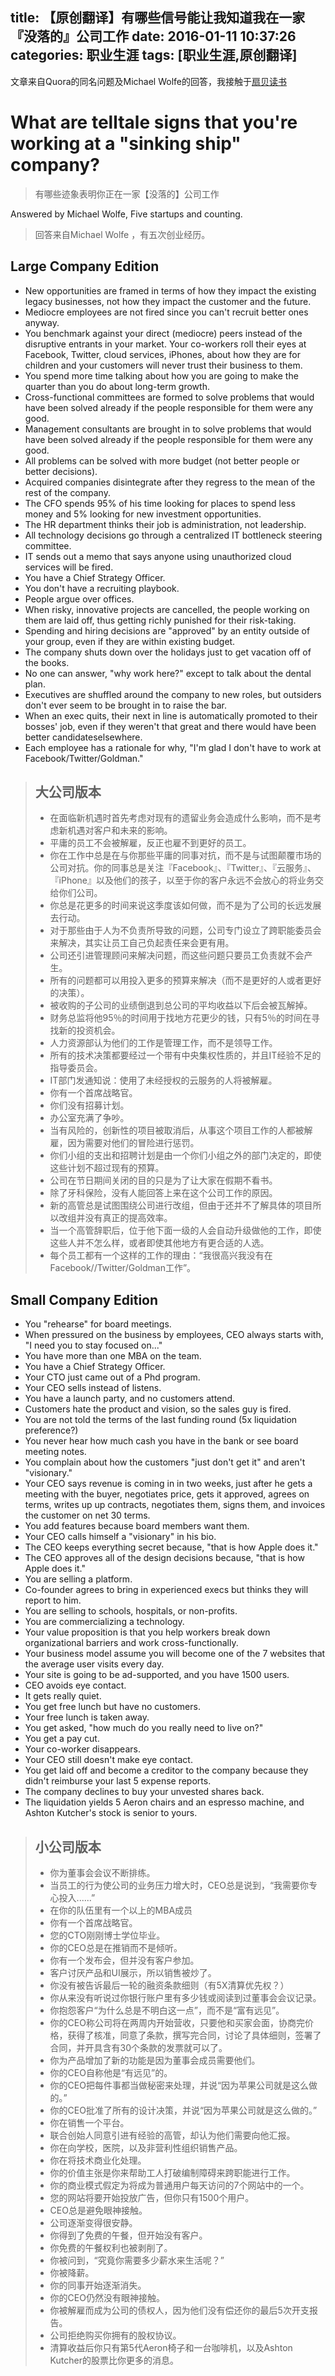 title: 【原创翻译】有哪些信号能让我知道我在一家『没落的』公司工作
date: 2016-01-11 10:37:26
categories: 职业生涯
tags: [职业生涯,原创翻译]
---
文章来自Quora的同名问题及Michael Wolfe的回答，我接触于[扇贝读书](http://www.shanbay.com/read/article/reviews/7330/)

# What are telltale signs that you're working at a "sinking ship" company?

> 有哪些迹象表明你正在一家【没落的】公司工作

Answered by Michael Wolfe, Five startups and counting.

> 回答来自Michael Wolfe ，有五次创业经历。

## Large Company Edition
- New opportunities are framed in terms of how they impact the existing legacy businesses, not how they impact the customer and the future. 
- Mediocre employees are not fired since you can't recruit better ones anyway. 
- You benchmark against your direct (mediocre) peers instead of the disruptive entrants in your market. Your co-workers roll their eyes at Facebook, Twitter, cloud services, iPhones, about how they are for children and your customers will never trust their business to them. 
- You spend more time talking about how you are going to make the quarter than you do about long-term growth.
- Cross-functional committees are formed to solve problems that would have been solved already if the people responsible for them were any good. 
- Management consultants are brought in to solve problems that would have been solved already if the people responsible for them were any good. 
- All problems can be solved with more budget (not better people or better decisions). 
- Acquired companies disintegrate after they regress to the mean of the rest of the company. 
- The CFO spends 95% of his time looking for places to spend less money and 5% looking for new investment opportunities. 
- The HR department thinks their job is administration, not leadership. 
- All technology decisions go through a centralized IT bottleneck steering committee. 
- IT sends out a memo that says anyone using unauthorized cloud services will be fired. 
- You have a Chief Strategy Officer. 
- You don't have a recruiting playbook.
- People argue over offices. 
- When risky, innovative projects are cancelled, the people working on them are laid off, thus getting richly punished for their risk-taking. 
- Spending and hiring decisions are "approved" by an entity outside of your group, even if they are within existing budget. 
- The company shuts down over the holidays just to get vacation off of the books. 
- No one can answer, "why work here?" except to talk about the dental plan. 
- Executives are shuffled around the company to new roles, but outsiders don't ever seem to be brought in to raise the bar. 
- When an exec quits, their next in line is automatically promoted to their bosses' job, even if they weren't that great and there would have been better candidateselsewhere. 
- Each employee has a rationale for why, "I'm glad I don't have to work at Facebook/Twitter/Goldman." 

> ## 大公司版本
> - 在面临新机遇时首先考虑对现有的遗留业务会造成什么影响，而不是考虑新机遇对客户和未来的影响。
> - 平庸的员工不会被解雇，反正也雇不到更好的员工。
> - 你在工作中总是在与你那些平庸的同事对抗，而不是与试图颠覆市场的公司对抗。你的同事总是关注『Facebook』、『Twitter』、『云服务』、『iPhone』以及他们的孩子，以至于你的客户永远不会放心的将业务交给你们公司。
> - 你总是花更多的时间来说这季度该如何做，而不是为了公司的长远发展去行动。
> - 对于那些由于人为不负责所导致的问题，公司专门设立了跨职能委员会来解决，其实让员工自己负起责任来会更有用。
> - 公司还引进管理顾问来解决问题，而这些问题只要员工负责就不会产生。
> - 所有的问题都可以用投入更多的预算来解决（而不是更好的人或者更好的决策）。
> - 被收购的子公司的业绩倒退到总公司的平均收益以下后会被瓦解掉。
> - 财务总监将他95％的时间用于找地方花更少的钱，只有5％的时间在寻找新的投资机会。
> - 人力资源部认为他们的工作是管理工作，而不是领导工作。
> - 所有的技术决策都要经过一个带有中央集权性质的，并且IT经验不足的指导委员会。
> - IT部门发通知说：使用了未经授权的云服务的人将被解雇。
> - 你有一个首席战略官。
> - 你们没有招募计划。
> - 办公室充满了争吵。
> - 当有风险的，创新性的项目被取消后，从事这个项目工作的人都被解雇，因为需要对他们的冒险进行惩罚。
> - 你们小组的支出和招聘计划是由一个你们小组之外的部门决定的，即使这些计划不超过现有的预算。
> - 公司在节日期间关闭的目的只是为了让大家在假期不看书。
> - 除了牙科保险，没有人能回答上来在这个公司工作的原因。
> - 新的高管总是试图围绕公司进行改组，但由于还并不了解具体的项目所以改组并没有真正的提高效率。
> - 当一个高管辞职后，位于他下面一级的人会自动升级做他的工作，即使这些人并不怎么样，或者即使其他地方有更合适的人选。
> - 每个员工都有一个这样的工作的理由：“我很高兴我没有在Facebook//Twitter/Goldman工作”。

## Small Company Edition
- You "rehearse" for board meetings. 
- When pressured on the business by employees, CEO always starts with, "I need you to stay focused on..." 
- You have more than one MBA on the team. 
- You have a Chief Strategy Officer. 
- Your CTO just came out of a Phd program. 
- Your CEO sells instead of listens. 
- You have a launch party, and no customers attend. 
- Customers hate the product and vision, so the sales guy is fired. 
- You are not told the terms of the last funding round (5x liquidation preference?) 
- You never hear how much cash you have in the bank or see board meeting notes. 
- You complain about how the customers "just don't get it" and aren't "visionary." 
- Your CEO says revenue is coming in in two weeks, just after he gets a meeting with the buyer, negotiates price, gets it approved, agrees on terms, writes up up contracts, negotiates them, signs them, and invoices the customer on net 30 terms. 
- You add features because board members want them. 
- Your CEO calls himself a "visionary" in his bio. 
- The CEO keeps everything secret because, "that is how Apple does it." 
- The CEO approves all of the design decisions because, "that is how Apple does it." 
- You are selling a platform. 
- Co-founder agrees to bring in experienced execs but thinks they will report to him. 
- You are selling to schools, hospitals, or non-profits. 
- You are commercializing a technology. 
- Your value proposition is that you help workers break down organizational barriers and work cross-functionally. 
- Your business model assume you will become one of the 7 websites that the average user visits every day. 
- Your site is going to be ad-supported, and you have 1500 users. 
- CEO avoids eye contact. 
- It gets really quiet.
- You get free lunch but have no customers. 
- Your free lunch is taken away. 
- You get asked, "how much do you really need to live on?" 
- You get a pay cut. 
- Your co-worker disappears. 
- Your CEO still doesn't make eye contact. 
- You get laid off and become a creditor to the company because they didn't reimburse your last 5 expense reports. 
- The company declines to buy your unvested shares back. 
- The liquidation yields 5 Aeron chairs and an espresso machine, and Ashton Kutcher's stock is senior to yours.

> ## 小公司版本
> - 你为董事会会议不断排练。
> - 当员工的行为使公司的业务压力增大时，CEO总是说到，“我需要你专心投入......”
> - 在你的队伍里有一个以上的MBA成员
> - 你有一个首席战略官。
> - 您的CTO刚刚博士学位毕业。
> - 你的CEO总是在推销而不是倾听。
> - 你有一个发布会，但并没有客户参加。
> - 客户讨厌产品和UI展示，所以销售被炒了。
> - 你没有被告诉最后一轮的融资条款细则（有5X清算优先权？）
> - 你从来没有听说过你银行账户里有多少钱或阅读到过董事会会议记录。
> - 你抱怨客户“为什么总是不明白这一点”，而不是“富有远见”。
> - 你的CEO称公司将在两周内开始营收，只要他和买家会面，协商完价格，获得了核准，同意了条款，撰写完合同，讨论了具体细则，签署了合同，并开具含有30个条款的发票就可以了。
> - 你为产品增加了新的功能是因为董事会成员需要他们。
> - 你的CEO自称他是“有远见”的。
> - 你的CEO把每件事都当做秘密来处理，并说“因为苹果公司就是这么做的。”
> - 你的CEO批准了所有的设计决策，并说“因为苹果公司就是这么做的。”
> - 你在销售一个平台。
> - 联合创始人同意引进有经验的高管，却认为他们需要向他汇报。
> - 你在向学校，医院，以及非营利性组织销售产品。
> - 你在将技术商业化处理。
> - 你的价值主张是你来帮助工人打破编制障碍来跨职能进行工作。
> - 你的商业模式假定为将成为普通用户每天访问的7个网站中的一个。
> - 您的网站将要开始投放广告，但你只有1500个用户。
> - CEO总是避免眼神接触。
> - 公司逐渐变得很安静。
> - 你得到了免费的午餐，但开始没有客户。
> - 你免费的午餐权利也被剥削了。
> - 你被问到，“究竟你需要多少薪水来生活呢？”
> - 你被降薪。
> - 你的同事开始逐渐消失。
> - 你的CEO仍然没有眼神接触。
> - 你被解雇而成为公司的债权人，因为他们没有偿还你的最后5次开支报告。
> - 公司拒绝购买你拥有的股权协议。
> - 清算收益后你只有第5代Aeron椅子和一台咖啡机，以及Ashton Kutcher的股票比你更多的消息。

